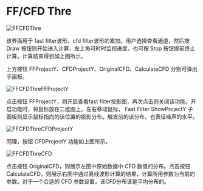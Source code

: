 <!-- OFFLINE_FFCFDThre.md --- 
;; 
;; Description: 
;; Author: Hongyi Wu(吴鸿毅)
;; Email: wuhongyi@qq.com 
;; Created: 日 10月  7 09:01:44 2018 (+0800)
;; Last-Updated: 日 10月  7 09:01:54 2018 (+0800)
;;           By: Hongyi Wu(吴鸿毅)
;;     Update #: 1
;; URL: http://wuhongyi.cn -->

# FF/CFD Thre

![FFCFDThre](/img/FFCFDThre.png)

该界面用于 fast filter波形、cfd filter波形的累加。用户选择查看通道，然后按 Draw 按钮则开始进入计算，左上角可时时监视进度，也可按 Stop 按钮提前终止计算。计算结束得到如上图所示。

上方按钮 FFProjectY、CFDProjectY、OriginalCFD、CalculateCFD 分别可弹出子画板。

![FFCFDThreFFProjectY](/img/FFCFDThreFFProjectY.png)

点击按钮 FFProjectY，则开启查看fast filter投影图，再次点击则关闭该功能。开启功能时，将鼠标放在二维图上，左右移动鼠标， Fast Filter ShowProjectY 子画板则显示鼠标指向的该位置的投影分布。触发前的该分布，也表征噪声的水平。

![FFCFDThreCFDProjectY](/img/FFCFDThreCFDProjectY.png)

同理，按钮 CFDProjectY 功能如上图所示。

![FFCFDThreCFD](/img/FFCFDThreCFD.png)

点击按钮 OriginalCFD，则展示左图中原始数据中 CFD 数值的分布。点击按钮 CalculateCFD，则展示右图中通过离线波形计算的结果，计算所用参数为当前的参数。对于一个合适的 CFD 参数设置，该CFD分布该是平均分布的。 

<!-- OFFLINE_FFCFDThre.md ends here -->
